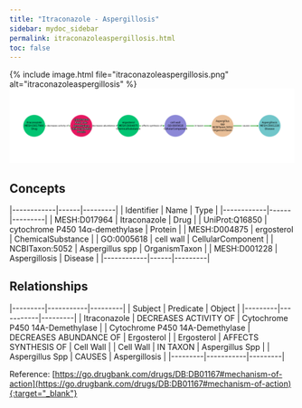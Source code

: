 ```yaml
---
title: "Itraconazole - Aspergillosis"
sidebar: mydoc_sidebar
permalink: itraconazoleaspergillosis.html
toc: false 
---
```


{% include image.html file="itraconazoleaspergillosis.png" alt="itraconazoleaspergillosis" %}![Path Visualization](/images/itraconazoleaspergillosis.png)

## Concepts

|------------|------|---------|
| Identifier | Name | Type    |
|------------|------|---------|
| MESH:D017964 | Itraconazole | Drug |
| UniProt:Q16850 | cytochrome P450 14α-demethylase | Protein |
| MESH:D004875 | ergosterol | ChemicalSubstance |
| GO:0005618 | cell wall | CellularComponent |
| NCBITaxon:5052 | Aspergillus spp | OrganismTaxon |
| MESH:D001228 | Aspergillosis | Disease |
|------------|------|---------|

## Relationships

|---------|-----------|---------|
| Subject | Predicate | Object  |
|---------|-----------|---------|
| Itraconazole | DECREASES ACTIVITY OF | Cytochrome P450 14Α-Demethylase |
| Cytochrome P450 14Α-Demethylase | DECREASES ABUNDANCE OF | Ergosterol |
| Ergosterol | AFFECTS SYNTHESIS OF | Cell Wall |
| Cell Wall | IN TAXON | Aspergillus Spp |
| Aspergillus Spp | CAUSES | Aspergillosis |
|---------|-----------|---------|

Reference: [https://go.drugbank.com/drugs/DB:DB01167#mechanism-of-action](https://go.drugbank.com/drugs/DB:DB01167#mechanism-of-action){:target="_blank"}